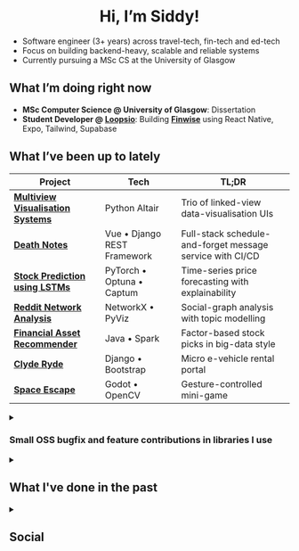 
<h1 align="center">Hi, I’m Siddy!</h1>

* Software engineer (3+ years) across travel-tech, fin-tech and ed-tech
* Focus on building backend-heavy, scalable and reliable systems
* Currently pursuing a MSc CS at the University of Glasgow

## What I’m doing right now
- **MSc Computer Science @ University of Glasgow**: Dissertation
- **Student Developer @ [Loopsio](https://loopsio.com/)**: Building **[Finwise](https://finwiseschool.com/)** using React Native, Expo, Tailwind, Supabase

## What I’ve been up to lately
| Project | Tech | TL;DR |
|---------|-------|------------------|
| **[Multiview Visualisation Systems](https://github.com/siddydutta/Multiview-Visualisation-Systems)** | Python Altair | Trio of linked-view data-visualisation UIs |
| **[Death Notes](https://github.com/siddydutta/death-notes-app)** | Vue • Django REST Framework | Full-stack schedule-and-forget message service with CI/CD  |
| **[Stock Prediction using LSTMs](https://github.com/siddydutta/LSTM-Stock-Market-Prediction)** | PyTorch • Optuna • Captum | Time-series price forecasting with explainability |
| **[Reddit Network Analysis](https://github.com/siddydutta/Reddit-Network-Analysis)** | NetworkX • PyViz | Social-graph analysis with topic modelling |
| **[Financial Asset Recommender](https://github.com/siddydutta/Spark-Assessed-Exercise)** | Java • Spark | Factor-based stock picks in big-data style |
| **[Clyde Ryde](https://github.com/siddydutta/clyde-ryde)** | Django • Bootstrap | Micro e-vehicle rental portal |
| **[Space Escape](https://github.com/siddydutta/DYHTG-2024-SpaceEscape)** | Godot • OpenCV | Gesture-controlled mini-game |

<details>
<summary><h3>Small OSS bugfix and feature contributions in libraries I use</h3></summary>

| Project | Tech | PR |
| -- | -- | -- |
| [Voice Activity Detector](https://github.com/ricky0123/vad) | TypeScript | [#198](https://github.com/ricky0123/vad/pull/198) |
| [Document Viewer for React](https://github.com/cyntler/react-doc-viewer) | React | [#282](https://github.com/cyntler/react-doc-viewer/pull/282) |
| [Amadeus SDK for Java](https://github.com/amadeus4dev/amadeus-java) | Java | [#275](https://github.com/amadeus4dev/amadeus-java/pull/275) |
| [Amadeus SDK for Python](https://github.com/amadeus4dev/amadeus-python) | Python | [#212](https://github.com/amadeus4dev/amadeus-python/pull/212) |
</details>

<details>
<summary><h2>What I've done in the past</h2></summary>

| Company | Tech | TL;DR |
| -- | -- | -- |
| [Loopsio](https://loopsio.com/) | Firebase • React | Built the [JustPass](https://justpass.app/) product, a digital loyalty card programme |
| [VectorShift](https://vectorshift.ai/) | FastAPI • React • Celery | Integrated features like voice bots to enhance the AI-tech product suite |
| [UniScholars](https://unischolars.com/) | DRF • Celery • Redis | Built the backend to support the website and internal CRM including automation workflows |
| [BukuWarung](https://bukuwarung.com/) | Java • Spring Boot • Kafka | Feature development for financial products, while building resiliency in a micro-service oriented architecture |
| [The Nudge Institute](https://www.thenudge.org/) | Python • OpenAI | Built [tech-based games and quizzes](https://github.com/TheNudgeInstitute/FPTelegramBOT/tree/main) delivered via Telegram for the Future Perfect programme |
| [Amadeus](https://amadeus.com/en/cytric/overview) | Java | Content integration for the Cytric product via the Amadeus GDS |
</details>

<details>
<summary><h2>Social</h2></summary>

[![LinkedIn](https://custom-icon-badges.demolab.com/badge/LinkedIn-0A66C2?logo=linkedin-white&logoColor=fff)](https://www.linkedin.com/in/siddydutta/)&nbsp;&nbsp;
[![Proton Mail](https://img.shields.io/badge/Proton%20Mail-6D4AFF?logo=protonmail&logoColor=fff)](mailto:siddharthadutta+github@protonmail.com)&nbsp;&nbsp;
[![Goodreads](https://img.shields.io/badge/Goodreads-372213?logo=goodreads&logoColor=fff)](https://www.goodreads.com/user/show/108642353-siddhartha)

[![spotify-github-profile](https://spotify-github-profile.kittinanx.com/api/view?uid=i3pkaxjuol8frhs2wgx4xnraf&cover_image=false&theme=default&show_offline=false&background_color=121212&interchange=true&bar_color=3cbe45&bar_color_cover=true)](https://spotify-github-profile.kittinanx.com/api/view?uid=i3pkaxjuol8frhs2wgx4xnraf&redirect=true)

[![GitHub](https://img.shields.io/badge/GitHub-%23121011.svg?logo=github&logoColor=white)](https://github.com/siddydutta)&nbsp;&nbsp;
![Profile views](https://komarev.com/ghpvc/?username=siddydutta)

</details>
